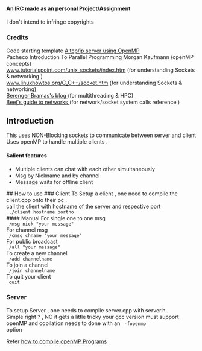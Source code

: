 #### An IRC made as an personal Project/Assignment

I don't intend to infringe copyrights 

### Credits
Code starting template
<a href="http://berenger.eu/blog/c-a-tcpip-server-using-openmp-linux-socket/" > A tcp/ip server using OpenMP </a> <br>
Pacheco Introduction To Parallel Programming Morgan Kaufmann (openMP concepts) <br>
www.tutorialspoint.com/unix_sockets/index.htm (for understanding Sockets & networking ) <br>
www.linuxhowtos.org/C_C++/socket.htm (for understanding Sockets & networking) <br>
<a href="berenger.eu/blog/">Berenger Bramas's blog </a>    (for multithreading & HPC) <br>
<a href="http://beej.us/guide/bgnet/output/html/singlepage/bgnet.html" > Beej's guide to networks </a> (for network/socket system calls reference )
<br>
## Introduction
This uses NON-Blocking sockets to communicate between server and client 
Uses openMP to handle multiple clients .
<br><h4>Salient features</h4>
<ul>
<li> Multiple clients can chat with each other simultaneously </li>
<li>Msg by Nickname and by channel </li>
<li>Message waits for offline client </li>
</ul>
## How to use
### Client
To Setup a client , one need to compile the client.cpp onto their pc . <br>
call the client with hostname of the server and respective port <br>
<code> ./client hostname portno </code> <br>
#### Manual 
For single one to one msg <br>
<code> /msg nick "your message" </code> <br>
For channel msg <br>
<code> /cmsg chname "your message" </code><br>
For public broadcast <br>
<code> /all "your message" </code><br>
To create a new channel <br>
<code> /add channelname </code> <br>
To join a channel <br>
<code> /join channelname </code> <br>
To quit your client <br>
<code> quit </code> <br>

### Server 

To setup Server , one needs to compile server.cpp with server.h . <br>
Simple right ? , NO it gets a little tricky 
your gcc version must support openMP and copilation needs to done with an 
<code> -fopenmp </code> option

Refer <a href="https://www.dartmouth.edu/~rc/classes/intro_openmp/compile_run.html" > how to compile openMP Programs</a>

